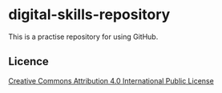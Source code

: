 # digital-skills-repository
This is a practise repository for using GitHub.

## Licence

[Creative Commons Attribution 4.0 International Public License](https://github.com/katiemillsau/digital-skills-repository/blob/main/LICENCE.md)
